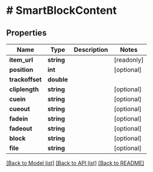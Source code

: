 # # SmartBlockContent

## Properties

Name | Type | Description | Notes
------------ | ------------- | ------------- | -------------
**item_url** | **string** |  | [readonly]
**position** | **int** |  | [optional]
**trackoffset** | **double** |  |
**cliplength** | **string** |  | [optional]
**cuein** | **string** |  | [optional]
**cueout** | **string** |  | [optional]
**fadein** | **string** |  | [optional]
**fadeout** | **string** |  | [optional]
**block** | **string** |  | [optional]
**file** | **string** |  | [optional]

[[Back to Model list]](../../README.md#models) [[Back to API list]](../../README.md#endpoints) [[Back to README]](../../README.md)
